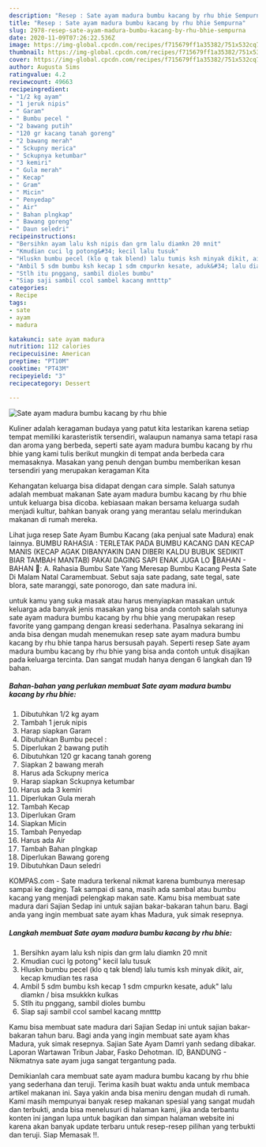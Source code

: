 ```yaml
---
description: "Resep : Sate ayam madura bumbu kacang by rhu bhie Sempurna"
title: "Resep : Sate ayam madura bumbu kacang by rhu bhie Sempurna"
slug: 2978-resep-sate-ayam-madura-bumbu-kacang-by-rhu-bhie-sempurna
date: 2020-11-09T07:26:22.536Z
image: https://img-global.cpcdn.com/recipes/f715679ff1a35382/751x532cq70/sate-ayam-madura-bumbu-kacang-by-rhu-bhie-foto-resep-utama.jpg
thumbnail: https://img-global.cpcdn.com/recipes/f715679ff1a35382/751x532cq70/sate-ayam-madura-bumbu-kacang-by-rhu-bhie-foto-resep-utama.jpg
cover: https://img-global.cpcdn.com/recipes/f715679ff1a35382/751x532cq70/sate-ayam-madura-bumbu-kacang-by-rhu-bhie-foto-resep-utama.jpg
author: Augusta Sims
ratingvalue: 4.2
reviewcount: 49663
recipeingredient:
- "1/2 kg ayam"
- "1 jeruk nipis"
- " Garam"
- " Bumbu pecel "
- "2 bawang putih"
- "120 gr kacang tanah goreng"
- "2 bawang merah"
- " Sckupny merica"
- " Sckupnya ketumbar"
- "3 kemiri"
- " Gula merah"
- " Kecap"
- " Gram"
- " Micin"
- " Penyedap"
- " Air"
- " Bahan plngkap"
- " Bawang goreng"
- " Daun seledri"
recipeinstructions:
- "Bersihkn ayam lalu ksh nipis dan grm lalu diamkn 20 mnit"
- "Kmudian cuci lg potong&#34; kecil lalu tusuk"
- "Hluskn bumbu pecel (klo q tak blend) lalu tumis ksh minyak dikit, air, kecap kmudian tes rasa"
- "Ambil 5 sdm bumbu ksh kecap 1 sdm cmpurkn kesate, aduk&#34; lalu diamkn / bisa msukkkn kulkas"
- "Stlh itu pnggang, sambil dioles bumbu"
- "Siap saji sambil ccol sambel kacang mntttp"
categories:
- Recipe
tags:
- sate
- ayam
- madura

katakunci: sate ayam madura 
nutrition: 112 calories
recipecuisine: American
preptime: "PT10M"
cooktime: "PT43M"
recipeyield: "3"
recipecategory: Dessert

---
```



![Sate ayam madura bumbu kacang by rhu bhie](https://img-global.cpcdn.com/recipes/f715679ff1a35382/751x532cq70/sate-ayam-madura-bumbu-kacang-by-rhu-bhie-foto-resep-utama.jpg)

Kuliner adalah keragaman budaya yang patut kita lestarikan karena setiap tempat memiliki karasteristik tersendiri, walaupun namanya sama tetapi rasa dan aroma yang berbeda, seperti sate ayam madura bumbu kacang by rhu bhie yang kami tulis berikut mungkin di tempat anda berbeda cara memasaknya. Masakan yang penuh dengan bumbu memberikan kesan tersendiri yang merupakan keragaman Kita

Kehangatan keluarga bisa didapat dengan cara simple. Salah satunya adalah membuat makanan Sate ayam madura bumbu kacang by rhu bhie untuk keluarga bisa dicoba. kebiasaan makan bersama keluarga sudah menjadi kultur, bahkan banyak orang yang merantau selalu merindukan makanan di rumah mereka.

Lihat juga resep Sate Ayam Bumbu Kacang (aka penjual sate Madura) enak lainnya. BUMBU RAHASIA : TERLETAK PADA BUMBU KACANG DAN KECAP MANIS (KECAP AGAK DIBANYAKIN DAN DIBERI KALDU BUBUK SEDIKIT BIAR TAMBAH MANTAB) PAKAI DAGING SAPI ENAK JUGA LO 🥗BAHAN - BAHAN 🥗: A. Rahasia Bumbu Sate Yang Meresap Bumbu Kacang Pesta Sate Di Malam Natal Caramembuat. Sebut saja sate padang, sate tegal, sate blora, sate maranggi, sate ponorogo, dan sate madura ini.

untuk kamu yang suka masak atau harus menyiapkan masakan untuk keluarga ada banyak jenis masakan yang bisa anda contoh salah satunya sate ayam madura bumbu kacang by rhu bhie yang merupakan resep favorite yang gampang dengan kreasi sederhana. Pasalnya sekarang ini anda bisa dengan mudah menemukan resep sate ayam madura bumbu kacang by rhu bhie tanpa harus bersusah payah.
Seperti resep Sate ayam madura bumbu kacang by rhu bhie yang bisa anda contoh untuk disajikan pada keluarga tercinta. Dan sangat mudah hanya dengan 6 langkah dan 19 bahan.


<!--inarticleads1-->

##### Bahan-bahan yang perlukan membuat Sate ayam madura bumbu kacang by rhu bhie:

1. Dibutuhkan 1/2 kg ayam
1. Tambah 1 jeruk nipis
1. Harap siapkan  Garam
1. Dibutuhkan  Bumbu pecel :
1. Diperlukan 2 bawang putih
1. Dibutuhkan 120 gr kacang tanah goreng
1. Siapkan 2 bawang merah
1. Harus ada  Sckupny merica
1. Harap siapkan  Sckupnya ketumbar
1. Harus ada 3 kemiri
1. Diperlukan  Gula merah
1. Tambah  Kecap
1. Diperlukan  Gram
1. Siapkan  Micin
1. Tambah  Penyedap
1. Harus ada  Air
1. Tambah  Bahan plngkap
1. Diperlukan  Bawang goreng
1. Dibutuhkan  Daun seledri


KOMPAS.com - Sate madura terkenal nikmat karena bumbunya meresap sampai ke daging. Tak sampai di sana, masih ada sambal atau bumbu kacang yang menjadi pelengkap makan sate. Kamu bisa membuat sate madura dari Sajian Sedap ini untuk sajian bakar-bakaran tahun baru. Bagi anda yang ingin membuat sate ayam khas Madura, yuk simak resepnya. 

<!--inarticleads2-->

##### Langkah membuat  Sate ayam madura bumbu kacang by rhu bhie:

1. Bersihkn ayam lalu ksh nipis dan grm lalu diamkn 20 mnit
1. Kmudian cuci lg potong&#34; kecil lalu tusuk
1. Hluskn bumbu pecel (klo q tak blend) lalu tumis ksh minyak dikit, air, kecap kmudian tes rasa
1. Ambil 5 sdm bumbu ksh kecap 1 sdm cmpurkn kesate, aduk&#34; lalu diamkn / bisa msukkkn kulkas
1. Stlh itu pnggang, sambil dioles bumbu
1. Siap saji sambil ccol sambel kacang mntttp


Kamu bisa membuat sate madura dari Sajian Sedap ini untuk sajian bakar-bakaran tahun baru. Bagi anda yang ingin membuat sate ayam khas Madura, yuk simak resepnya. Sajian Sate Ayam Damri yanh sedang dibakar. Laporan Wartawan Tribun Jabar, Fasko Dehotman. ID, BANDUNG - Nikmatnya sate ayam juga sangat tergantung pada. 

Demikianlah cara membuat sate ayam madura bumbu kacang by rhu bhie yang sederhana dan teruji. Terima kasih buat waktu anda untuk membaca artikel makanan ini. Saya yakin anda bisa meniru dengan mudah di rumah. Kami masih mempunyai banyak resep makanan spesial yang sangat mudah dan terbukti, anda bisa menelusuri di halaman kami, jika anda terbantu konten ini jangan lupa untuk bagikan dan simpan halaman website ini karena akan banyak update terbaru untuk resep-resep pilihan yang terbukti dan teruji. Siap Memasak !!. 
